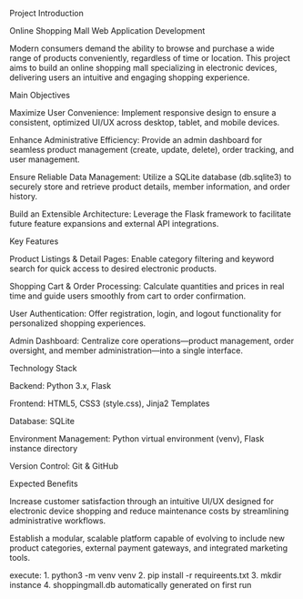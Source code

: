 Project Introduction

Online Shopping Mall Web Application Development

Modern consumers demand the ability to browse and purchase a wide range of products conveniently, regardless of time or location. This project aims to build an online shopping mall specializing in electronic devices, delivering users an intuitive and engaging shopping experience.

Main Objectives

Maximize User Convenience: Implement responsive design to ensure a consistent, optimized UI/UX across desktop, tablet, and mobile devices.

Enhance Administrative Efficiency: Provide an admin dashboard for seamless product management (create, update, delete), order tracking, and user management.

Ensure Reliable Data Management: Utilize a SQLite database (db.sqlite3) to securely store and retrieve product details, member information, and order history.

Build an Extensible Architecture: Leverage the Flask framework to facilitate future feature expansions and external API integrations.

Key Features

Product Listings & Detail Pages: Enable category filtering and keyword search for quick access to desired electronic products.

Shopping Cart & Order Processing: Calculate quantities and prices in real time and guide users smoothly from cart to order confirmation.

User Authentication: Offer registration, login, and logout functionality for personalized shopping experiences.

Admin Dashboard: Centralize core operations—product management, order oversight, and member administration—into a single interface.

Technology Stack

Backend: Python 3.x, Flask

Frontend: HTML5, CSS3 (style.css), Jinja2 Templates

Database: SQLite

Environment Management: Python virtual environment (venv), Flask instance directory

Version Control: Git & GitHub

Expected Benefits

Increase customer satisfaction through an intuitive UI/UX designed for electronic device shopping and reduce maintenance costs by streamlining administrative workflows.

Establish a modular, scalable platform capable of evolving to include new product categories, external payment gateways, and integrated marketing tools.

execute: 1. python3 -m venv venv 2. pip install -r requireents.txt 3. mkdir instance 4. shoppingmall.db automatically generated on first run
